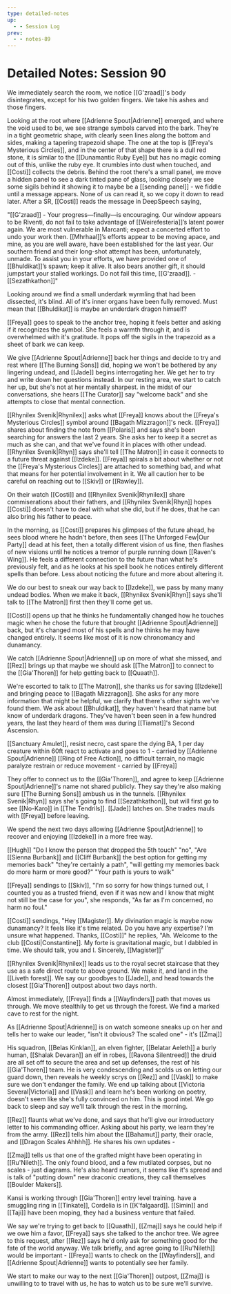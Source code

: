 ```yaml
---
type: detailed-notes
up:
  - - Session Log
prev:
  - - notes-89
---
```


# Detailed Notes: Session 90

We immediately search the room, we notice [[G'zraad]]'s body disintegrates, except for his two golden fingers. We take his ashes and those fingers.

Looking at the root where [[Adrienne Spout|Adrienne]] emerged, and where the void used to be, we see strange symbols carved into the bark. They're in a tight geometric shape, with clearly seen lines along the bottom and sides, making a tapering trapezoid shape. The one at the top is [[Freya's Mysterious Circles]], and in the center of that shape there is a dull red stone, it is similar to the [[Dunamantic Ruby Eye]] but has no magic coming out of this, unlike the ruby eye. It crumbles into dust when touched, and [[Costi]] collects the debris. Behind the root there's a small panel, we move a hidden panel to see a dark tinted pane of glass, looking closely we see some sigils behind it showing it to maybe be a [[sending panel]] - we fiddle until a message appears. None of us can read it, so we copy it down to read later. After a SR, [[Costi]] reads the message in DeepSpeech saying, 

"[[G'zraad]] - Your progress—finally—is encouraging. Our window appears to be Riventi, do not fail to take advantage of [[Weirefesteria]]’s latent power again. We are most vulnerable in Marcanti; expect a concerted effort to undo your work then. [[Mhrhaal]]’s efforts appear to be moving apace, and mine, as you are well aware, have been established for the last year. Our southern friend and their long-shot attempt has been, unfortunately, unmade. To assist you in your efforts, we have provided one of [[Bhuldikat]]’s spawn; keep it alive. It also bears another gift, it should jumpstart your stalled workings. Do not fail this time, [[G'zraad]]. - [[Sezathkathon]]"

Looking around we find a small underdark wyrmling that had been dissected, it's blind. All of it's inner organs have been fully removed. Must mean that [[Bhuldikat]] is maybe an underdark dragon himself? 

[[Freya]] goes to speak to the anchor tree, hoping it feels better and asking if it recognizes the symbol. She feels a warmth through it, and is overwhelmed with it's gratitude. It pops off the sigils in the trapezoid as a sheet of bark we can keep. 

We give [[Adrienne Spout|Adrienne]] back her things and decide to try and rest where [[The Burning Sons]] did, hoping we won't be bothered by any lingering undead, and [[Jade]] begins interrogating her. We get her to try and write down her questions instead. In our resting area, we start to catch her up, but she's not at her mentally sharpest. in the midst of our conversations, she hears [[The Curator]] say "welcome back" and she attempts to close that mental connection. 

[[Rhynilex Svenik|Rhynilex]] asks what [[Freya]] knows about the [[Freya's Mysterious Circles]] symbol around [[Bagath Mizzragon]]'s neck. [[Freya]] shares about finding the note from [[Polaris]] and says she's been searching for answers the last 2 years. She asks her to keep it a secret as much as she can, and that we've found it in places with other undead. [[Rhynilex Svenik|Rhyn]] says she'll tell [[The Matron]] in case it connects to a future threat against [[Izdeke]]. [[Freya]] spirals a bit about whether or not the [[Freya's Mysterious Circles]] are attached to something bad, and what that means for her potential involvement in it. We all caution her to be careful on reaching out to [[Skiv]] or [[Rawley]]. 

On their watch [[Costi]] and [[Rhynilex Svenik|Rhynilex]] share commiserations about their fathers, and [[Rhynilex Svenik|Rhyn]] hopes [[Costi]] doesn't have to deal with what she did, but if he does, that he can also bring his father to peace.

In the morning, as [[Costi]] prepares his glimpses of the future ahead, he sees blood where he hadn't before, then sees [[The Unforged Few|Our Party]] dead at his feet, then a totally different vision of us fine, then flashes of new visions until he notices a tremor of purple running down [[Raven's Wing]]. He feels a different connection to the future than what he's previously felt, and as he looks at his spell book he notices entirely different spells than before. Less about noticing the future and more about altering it. 

We do our best to sneak our way back to [[Izdeke]], we pass by many many undead bodies. When we make it back, [[Rhynilex Svenik|Rhyn]] says she'll talk to [[The Matron]] first then they'll come get us. 

[[Costi]] opens up that he thinks he fundamentally changed how he touches magic when he chose the future that brought [[Adrienne Spout|Adrienne]] back, but it's changed most of his spells and he thinks he may have changed entirely. It seems like most of it is now chronomancy and dunamancy. 

We catch [[Adrienne Spout|Adrienne]] up on more of what she missed, and [[Rez]] brings up that maybe we should ask [[The Matron]] to connect to the [[Gia'Thoren]] for help getting back to [[Quaath]]. 

We're escorted to talk to [[The Matron]], she thanks us for saving [[Izdeke]] and bringing peace to [[Bagath Mizzragon]]. She asks for any more information that might be helpful, we clarify that there's other sights we've found them. We ask about [[Bhuldikat]], they haven't heard that name but know of underdark dragons. They've haven't been seen in a few hundred years, the last they heard of them was during [[Tiamat]]'s Second Ascension. 

[[Sanctuary Amulet]], resist necro, cast spare the dying BA, 1 per day creature within 60ft react to activate and goes to 1 - carried by [[Adrienne Spout|Adrienne]]
[[Ring of Free Action]], no difficult terrain, no magic paralyze restrain or reduce movement - carried by [[Freya]]

They offer to connect us to the [[Gia'Thoren]], and agree to keep [[Adrienne Spout|Adrienne]]'s name not shared publicly. They say they're also making sure [[The Burning Sons]] ambush us in the tunnels. [[Rhynilex Svenik|Rhyn]] says she's going to find [[Sezathkathon]], but will first go to see [[No-Karo]] in [[The Tendrils]]. [[Jade]] latches on. She trades mauls with [[Freya]] before leaving. 

We spend the next two days allowing [[Adrienne Spout|Adrienne]] to recover and enjoying [[Izdeke]] in a more free way. 

[[Hugh]] "Do I know the person that dropped the 5th touch" "no", "Are [[Sienna Burbank]] and [[Cliff Burbank]] the best option for getting my memories back" "they're certainly a path", "will getting my memories back do more harm or more good?" "Your path is yours to walk"

[[Freya]] sendings to [[Skiv]], "I'm so sorry for how things turned out, I counted you as a trusted friend, even if it was new and I know that might not still be the case for you", she responds, "As far as I'm concerned, no harm no foul."

[[Costi]] sendings, "Hey [[Magister]]. My divination magic is maybe now dunamancy? It feels like it's time related. Do you have any expertise? I'm unsure what happened. Thanks, [[Costi]]" he replies, "Ah. Welcome to the club [[Costi|Constantine]]. My forte is gravitational magic, but I dabbled in time. We should talk, you and I. Sincerely, [[Magister]]"

[[Rhynilex Svenik|Rhynilex]] leads us to the royal secret staircase that they use as a safe direct route to above ground. We make it, and land in the [[Liveth forest]]. We say our goodbyes to [[Jade]], and head towards the closest [[Gia'Thoren]] outpost about two days north. 

Almost immediately, [[Freya]] finds a [[Wayfinders]] path that moves us through. We move stealthily to get us through the forest. We find a marked cave to rest for the night. 

As [[Adrienne Spout|Adrienne]] is on watch someone sneaks up on her and tells her to wake our leader, "isn't it obvious? The scaled one" - it's [[Zmaj]]

His squadron, [[Belas Kinklan]], an elven fighter, [[Belatar Aeleth]] a burly human, [[Shalak Devaran]] an elf in robes, [[Ravona Silentreed]] the druid are all set off to secure the area and set up defenses, the rest of his [[Gia'Thoren]] team. He is very condescending and scolds us on letting our guard down, then reveals he weekly scrys on [[Rez]] and [[Vask]] to make sure we don't endanger the family. We end up talking about [[Victoria Several|Victoria]] and [[Vask]] and learn he's been working on poetry, doesn't seem like she's fully convinced on him. This is good intel. We go back to sleep and say we'll talk through the rest in the morning.

[[Rez]] flaunts what we've done, and says that he'll give our introductory letter to his commanding officer. Asking about his party, we learn they're from the army. [[Rez]] tells him about the [[Bahamut]] party, their oracle, and [[Dragon Scales Ahhhh]]. He shares his own updates -

[[Zmaj]] tells us that one of the grafted might have been operating in [[Ru'Nileth]]. The only found blood, and a few mutilated corpses, but no scales - just diagrams. He's also heard rumors, it seems like it's spread and is talk of "putting down" new draconic creations, they call themselves [[Boulder Makers]]. 

Kansi is working through [[Gia'Thoren]] entry level training. have a smuggling ring in [[Tinkate]], Cordelia is in [[K'falgaard]]. [[Simin]] and [[Taji]] have been moping, they had a business venture that failed. 

We say we're trying to get back to [[Quaath]], [[Zmaj]] says he could help if we owe him a favor, [[Freya]] says she talked to the anchor tree. We agree to this request, after [[Rez]] says he'd only ask for something good for the fate of the world anyway. We talk briefly, and agree going to [[Ru'Nileth]] would be important - [[Freya]] wants to check on the [[Wayfinders]], and [[Adrienne Spout|Adrienne]] wants to potentially see her family. 

We start to make our way to the next [[Gia'Thoren]] outpost, [[Zmaj]] is unwilling to to travel with us, he has to watch us to be sure we'll survive. 







